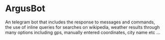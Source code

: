 # ArgusBot
An telegram bot that includes the response to messages and commands, the use of inline queries for searches on wikipedia, weather results through many options including gps, manually entered coordinates, city name etc ...
